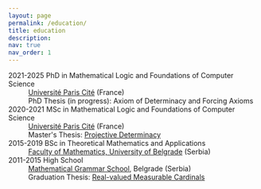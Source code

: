 ```yaml
---
layout: page
permalink: /education/
title: education
description:
nav: true
nav_order: 1
---
```

<dl>
<dt>2021-2025 PhD in Mathematical Logic and Foundations of Computer Science</dt>
<dd><a href="https://u-paris.fr/en/">Université Paris Cité</a> (France)<br>
PhD Thesis (in progress): Axiom of Determinacy and Forcing Axioms</dd>
    
<dt>2020-2021 MSc in Mathematical Logic and Foundations of Computer Science</dt>
<dd><a href="https://u-paris.fr/en/">Université Paris Cité</a> (France)<br>
Master's Thesis: <a href="https://drive.google.com/file/d/1irjAiXHzFf7ym7XnRyciXKZ_G2AyTDSP/view?usp=sharing">Projective Determinacy</a></dd>
    
<dt>2015-2019 BSc in Theoretical Mathematics and Applications</dt>
<dd><a href = "http://www.matf.bg.ac.rs/eng/">Faculty of Mathematics, University of Belgrade</a> (Serbia)</dd>
    
<dt>2011-2015 High School</dt>
<dd><a href="https://www.mg.edu.rs/en#gsc.tab=0">Mathematical Grammar School</a>, Belgrade (Serbia)<br>
    Graduation Thesis: <a href="https://drive.google.com/file/d/1uIM1v-IWGRDZTPX_bAUc3DqAhPMenIdh/view?usp=sharing">Real-valued Measurable Cardinals</a></dd>
</dl>
